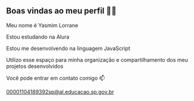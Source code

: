 ## Boas vindas ao meu perfil 💙💙
Meu nome é Yasmim Lorrane

Estou estudando na Alura

Estou me desenvolvendo na linguagem JavaScript

Utilizo esse espaço para minha organização e compartilhamento dos meu projetos desenvolvidos

Você pode entrar em contato comigo 📫

00001104189392sp@al.educacao.sp.gov.br
